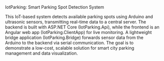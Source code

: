 IotParking: Smart Parking Spot Detection System

This IoT-based system detects available parking spots using Arduino and ultrasonic sensors, transmitting real-time data to a central server.
The backend is built with ASP.NET Core (IotParking.Api), while the frontend is an Angular web app (IotParking.ClientApp) for live monitoring.
A lightweight bridge application (IotParking.Bridge) forwards sensor data from the Arduino to the backend via serial communication.
The goal is to demonstrate a low-cost, scalable solution for smart city parking management and data visualization.
